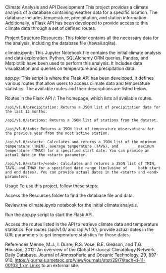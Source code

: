 Climate Analysis and API Development
This project provides a climate analysis of a database containing weather data for a specific location. The database includes temperature, precipitation, and station information. Additionally, a Flask API has been developed to provide access to this climate data through a set of defined routes.

Project Structure
  Resources: This folder contains all the necessary data for the analysis, including the database file (hawaii.sqlite).

  climate.ipynb: This Jupyter Notebook file contains the initial climate analysis and data exploration. Python, SQLAlchemy ORM     queries, Pandas, and Matplotlib have been used to perform this analysis. It includes data visualization and queries on           temperature and precipitation data.

  app.py: This script is where the Flask API has been developed. It defines various routes that allow users to access climate      data and temperature statistics. The available routes and their descriptions are listed below.

Routes in the Flask API
    /: The homepage, which lists all available routes.

    /api/v1.0/precipitation: Returns a JSON list of precipitation data for the last 12 months.

    /api/v1.0/stations: Returns a JSON list of stations from the dataset.

    /api/v1.0/tobs: Returns a JSON list of temperature observations for the previous year from the most active station.

    /api/v1.0/<start>: Calculates and returns a JSON list of the minimum temperature (TMIN), average temperature (TAVG), and         maximum temperature (TMAX) for a specified start date. You can provide an actual date in the <start> parameter.

    /api/v1.0/<start>/<end>: Calculates and returns a JSON list of TMIN, TAVG, and TMAX for a specified date range (inclusive of     both start and end dates). You can provide actual dates in the <start> and <end> parameters.

Usage
To use this project, follow these steps:

Access the Resources folder to find the database file and data.

Review the climate.ipynb notebook for the initial climate analysis.

Run the app.py script to start the Flask API.

Access the routes listed in the API to retrieve climate data and temperature statistics. For routes /api/v1.0/<start> and /api/v1.0/<start>/<end>, provide actual dates in the URL parameters to get temperature statistics for those dates.

References
Menne, M.J., I. Durre, R.S. Vose, B.E. Gleason, and T.G. Houston, 2012: An overview of the Global Historical Climatology Network-Daily Database. Journal of Atmospheric and Oceanic Technology, 29, 897-910, https://journals.ametsoc.org/view/journals/atot/29/7/jtech-d-11-00103_1.xmlLinks to an external site.
